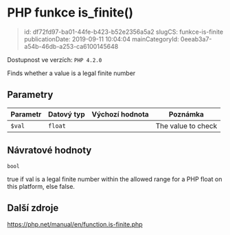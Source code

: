 PHP funkce is_finite()
================================

> id: df72fd97-ba01-44fe-b423-b52e2356a5a2
> slugCS: funkce-is-finite
> publicationDate: 2019-09-11 10:04:04
> mainCategoryId: 0eeab3a7-a54b-46db-a253-ca6100145648

Dostupnost ve verzích: `PHP 4.2.0`

Finds whether a value is a legal finite number


Parametry
--------------

| Parametr | Datový typ | Výchozí hodnota | Poznámka |
|-----|-----|-----|-----|
| `$val` | `float` |  | The value to check |


Návratové hodnoty
----------------

`bool`

true if val is a legal finite
number within the allowed range for a PHP float on this platform,
else false.

Další zdroje
------------

https://php.net/manual/en/function.is-finite.php
